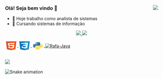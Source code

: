 ### Olá! Seja bem vindo 👋 <img src="https://komarev.com/ghpvc/?username=brunolambrecht&color=blue&label=Visualizações+do+perfil&style=flat-square" align="right"/>


- 🔭 Hoje trabalho como analista de sistemas
- 🌱 Cursando sistemas de informação

<div align="center">
  <a href="https://github.com/brunolambrecht">
  <img height="180em" src="https://github-readme-stats.vercel.app/api?username=brunolambrecht&show_icons=true&theme=tokyonight&include_all_commits=true&count_private=true"/>
  <img height="180em" src="https://github-readme-stats.vercel.app/api/top-langs/?username=brunolambrecht&layout=compact&langs_count=7&theme=tokyonight"/>
</div>
  
  <div style="display: inline_block"><br>
  <img align="center" alt="Rafa-HTML" height="30" width="40" src="https://raw.githubusercontent.com/devicons/devicon/master/icons/html5/html5-original.svg">
  <img align="center" alt="Rafa-CSS" height="30" width="40" src="https://raw.githubusercontent.com/devicons/devicon/master/icons/css3/css3-original.svg">
  <img align="center" alt="Rafa-Python" height="30" width="40" src="https://raw.githubusercontent.com/devicons/devicon/master/icons/python/python-original.svg">
  <img align="center" alt="Rafa-Java" height="30" width="40" src="https://cdn.jsdelivr.net/gh/devicons/devicon/icons/java/java-original.svg" />
</div>
  
  ##
  
  <div> 
  <a href="https://www.linkedin.com/in/bruno-lambrecht-71a3021a2" target="_blank"><img src="https://img.shields.io/badge/-LinkedIn-%230077B5?style=for-the-badge&logo=linkedin&logoColor=white" target="_blank"></a> 
    <div>
      
<!--Cobrinha-->
![Snake animation](https://github.com/brunolambrecht/brunolambrecht/blob/output/github-contribution-grid-snake.svg)

